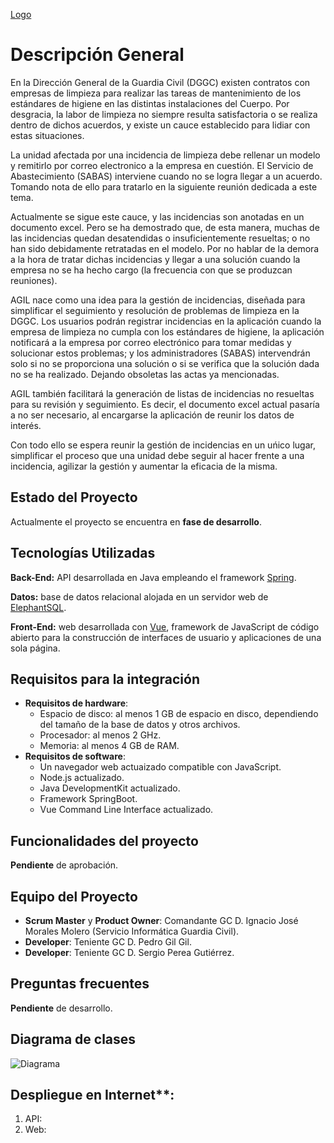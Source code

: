 [Logo](https://git.institutomilitar.com/PedroggDIM/agil/-/wikis/imagenes/Logo/LogoAgil.png)

# Descripción General

En la Dirección General de la Guardia Civil (DGGC) existen contratos con empresas de limpieza para realizar las tareas de mantenimiento de los estándares de higiene en las distintas instalaciones del Cuerpo. Por desgracia, la labor de limpieza no siempre resulta satisfactoria o se realiza dentro de dichos acuerdos, y existe un cauce establecido para lidiar con estas situaciones.

La unidad afectada por una incidencia de limpieza debe rellenar un modelo y remitirlo por correo electronico a la empresa en cuestión. El Servicio de Abastecimiento (SABAS) interviene cuando no se logra llegar a un acuerdo. Tomando nota de ello para tratarlo en la siguiente reunión dedicada a este tema.

Actualmente se sigue este cauce, y las incidencias son anotadas en un documento excel. Pero se ha demostrado que, de esta manera, muchas de las incidencias quedan desatendidas o insuficientemente resueltas; o no han sido debidamente retratadas en el modelo. Por no hablar de la demora a la hora de tratar dichas incidencias y llegar a una solución cuando la empresa no se ha hecho cargo (la frecuencia con que se produzcan reuniones).

AGIL nace como una idea para la gestión de incidencias, diseñada para simplificar el seguimiento y resolución de problemas de limpieza en la DGGC. Los usuarios podrán registrar incidencias en la aplicación cuando la empresa de limpieza no cumpla con los estándares de higiene, la aplicación notificará a la empresa por correo electrónico para tomar medidas y solucionar estos problemas; y los administradores (SABAS) intervendrán solo si no se proporciona una solución o si se verifica que la solución dada no se ha realizado. Dejando obsoletas las actas ya mencionadas.

AGIL también facilitará la generación de listas de incidencias no resueltas para su revisión y seguimiento. Es decir, el documento excel actual pasaría a no ser necesario, al encargarse la aplicación de reunir los datos de interés.

Con todo ello se espera reunir la gestión de incidencias en un uńico lugar, simplificar el proceso que una unidad debe seguir al hacer frente a una incidencia, agilizar la gestión y aumentar la eficacia de la misma.

## Estado del Proyecto

Actualmente el proyecto se encuentra en **fase de desarrollo**.

## Tecnologías Utilizadas
**Back-End:** API desarrollada en Java empleando el framework [Spring](https://docs.spring.io/spring-framework/reference/index.html).

**Datos:** base de datos relacional alojada en un servidor web de [ElephantSQL](https://www.elephantsql.com).

**Front-End:** web desarrollada con [Vue](https://vuejs.org/guide/introduction.html), framework de JavaScript de código abierto para la construcción de interfaces de usuario y aplicaciones de una sola página.

## Requisitos para la integración
* **Requisitos de hardware**:
    * Espacio de disco: al menos 1 GB de espacio en disco, dependiendo del tamaño de la base de datos y otros archivos.
    * Procesador: al menos 2 GHz.
    * Memoria: al menos 4 GB de RAM.
* **Requisitos de software**:
    * Un navegador web actuaizado compatible con JavaScript.
    * Node.js actualizado.
    * Java DevelopmentKit actualizado.
    * Framework SpringBoot.
    * Vue Command Line Interface actualizado.

## Funcionalidades del proyecto

**Pendiente** de aprobación.

## Equipo del Proyecto
- **Scrum Master** y **Product Owner**: Comandante GC D. Ignacio José Morales Molero (Servicio Informática Guardia Civil).
- **Developer**: Teniente GC D. Pedro Gil Gil.
- **Developer**: Teniente GC D. Sergio Perea Gutiérrez.

## Preguntas frecuentes

**Pendiente** de desarrollo.

## Diagrama de clases

![Diagrama](https://git.institutomilitar.com/PedroggDIM/agil/-/wikis/imagenes/DiagramaClases.png)


## Despliegue en Internet**:
   1. API: 
   2. Web: 


